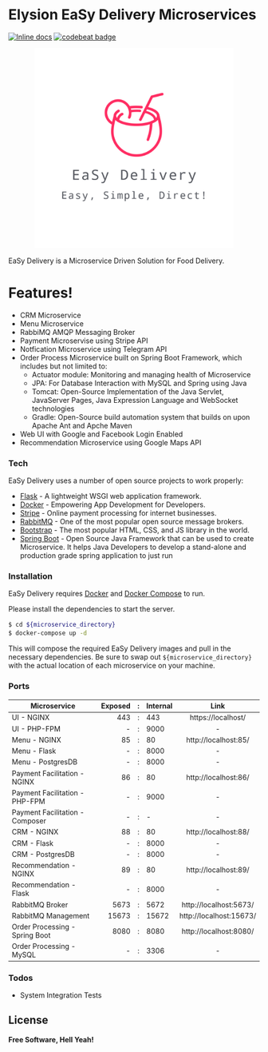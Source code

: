 # Elysion EaSy Delivery Microservices 

[![Inline docs](http://inch-ci.org/github/benjaminwongweien/elysion.svg?branch=master)](http://inch-ci.org/github/benjaminwongweien/elysion)
[![codebeat badge](https://codebeat.co/badges/b83dfe49-d566-4f12-b4b2-675979e8e403)](https://codebeat.co/projects/github-com-benjaminwongweien-elysion-master)

<p align="center">
  <img width="400px" height="400px" src="./logo.svg">
</p>


EaSy Delivery is a Microservice Driven Solution for Food Delivery.

# Features!
  - CRM Microservice 
  - Menu Microservice
  - RabbiMQ AMQP Messaging Broker
  - Payment Microservise using Stripe API   
  - Notfication Microservice using Telegram API
  - Order Process Microservice built on Spring Boot Framework, which includes but not limited to:
    - Actuator module: Monitoring and managing health of Microservice
    - JPA: For Database Interaction with MySQL and Spring using Java
    - Tomcat: Open-Source Implementation of the Java Servlet, JavaServer Pages, Java Expression Language and WebSocket technologies
    - Gradle: Open-Source build automation system that builds on upon Apache Ant and Apche Maven
  - Web UI with Google and Facebook Login Enabled
  - Recommendation Microservice using Google Maps API

### Tech

EaSy Delivery uses a number of open source projects to work properly:

* [Flask](https://palletsprojects.com/p/flask/) - A lightweight WSGI web application framework.
* [Docker](https://www.docker.com) - Empowering App Development for Developers.
* [Stripe](https://stripe.com/en-sg) - Online payment processing for internet businesses.
* [RabbitMQ](https://www.rabbitmq.com/) - One of the most popular open source message brokers.
* [Bootstrap](https://getbootstrap.com/) - The most popular HTML, CSS, and JS library in the world.
* [Spring Boot](https://spring.io/projects/spring-boot) - Open Source Java Framework that can be used to create Microservice. It helps Java Developers to develop a stand-alone and production grade spring application to just run

### Installation

EaSy Delivery requires [Docker](https://www.docker.com) and [Docker Compose](https://docs.docker.com/compose/install/) to run.

Please install the dependencies to start the server.

```sh
$ cd ${microservice_directory}
$ docker-compose up -d
```

This will compose the required EaSy Delivery images and pull in the necessary dependencies. Be sure to swap out `${microservice_directory}` with the actual location of each microservice on your machine.

### Ports

| Microservice                    | Exposed |  :  | Internal | Link                   |
| ------------------------------- | ------: | :-: | -------- | :--------------------: |
| UI - NGINX                      | 443     |  :  | 443      | https://localhost/     |
| UI - PHP-FPM                    | -       |  :  | 9000     | -                      |
| Menu - NGINX                    | 85      |  :  | 80       | http://localhost:85/   |
| Menu - Flask                    | -       |  :  | 8000     | -                      |
| Menu - PostgresDB               | -       |  :  | 8000     | -                      |
| Payment Facilitation - NGINX    | 86      |  :  | 80       | http://localhost:86/   |
| Payment Facilitation - PHP-FPM  | -       |  :  | 9000     | -                      |
| Payment Facilitation - Composer | -       |  :  | -        | -                      |
| CRM - NGINX                     | 88      |  :  | 80       | http://localhost:88/   |
| CRM - Flask                     | -       |  :  | 8000     | -                      |
| CRM - PostgresDB                | -       |  :  | 8000     | -                      |
| Recommendation - NGINX          | 89      |  :  | 80       | http://localhost:89/   |
| Recommendation - Flask          | -       |  :  | 8000     | -                      |
| RabbitMQ Broker                 | 5673    |  :  | 5672     | http://localhost:5673/ |
| RabbitMQ Management             | 15673   |  :  | 15672    | http://localhost:15673/| 
| Order Processing - Spring Boot  | 8080    |  :  | 8080     | http://localhost:8080/ |
| Order Processing - MySQL        | -       |  :  | 3306     | -                      |          

### Todos

 - System Integration Tests

License
----
**Free Software, Hell Yeah!**

